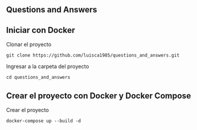 ## Questions and Answers

## Iniciar con Docker
Clonar el proyecto

```
git clone https://github.com/luisca1985/questions_and_answers.git
```

Ingresar a la carpeta del proyecto

```
cd questions_and_answers
```

## Crear el proyecto con Docker y Docker Compose
Crear el proyecto

```
docker-compose up --build -d
```
